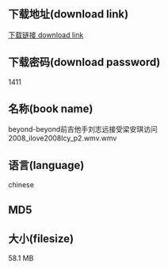 ## 下载地址(download link)
[下载链接 download link](https://voluble-croquembouche-d321dc.netlify.app/?s=beyond-beyond%E5%89%8D%E5%90%89%E4%BB%96%E6%89%8B%E5%88%98%E5%BF%97%E8%BF%9C%E6%8E%A5%E5%8F%97%E6%A2%81%E5%AE%89%E7%90%AA%E8%AE%BF%E9%97%AE2008_ilove2008lcy_p2.wmv)

## 下载密码(download password)
1411

## 名称(book name)
beyond-beyond前吉他手刘志远接受梁安琪访问2008_ilove2008lcy_p2.wmv.wmv

## 语言(language)
chinese

## MD5


## 大小(filesize)
58.1 MB
